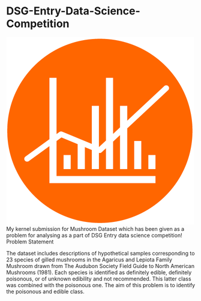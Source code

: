 # DSG-Entry-Data-Science-Competition
![Alt text](DSGlogo.png?raw=true "DSG")
My kernel submission for Mushroom Dataset which has been given as a problem for analysing as a part of DSG Entry data science competition!
Problem Statement

The dataset includes descriptions of hypothetical samples corresponding to 23 species of gilled mushrooms in the Agaricus and Lepiota Family Mushroom drawn from The Audubon Society Field Guide to North American Mushrooms (1981). Each species is identified as definitely edible, definitely poisonous, or of unknown edibility and not recommended. This latter class was combined with the poisonous one. The aim of this problem is to identify the poisonous and edible class.
